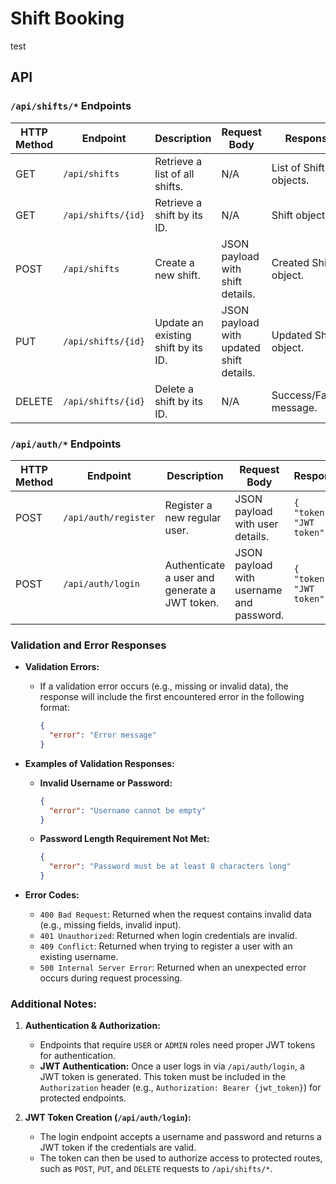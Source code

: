 # Shift Booking

test

## API

### `/api/shifts/*` Endpoints

| **HTTP Method** | **Endpoint**          | **Description**                                 | **Request Body**                              | **Response**                                 | **Authorization**  |
|-----------------|-----------------------|-------------------------------------------------|----------------------------------------------|---------------------------------------------|-------------------|
| GET             | `/api/shifts`         | Retrieve a list of all shifts.                  | N/A                                          | List of Shift objects.                      | `USER` or `ADMIN`  |
| GET             | `/api/shifts/{id}`    | Retrieve a shift by its ID.                     | N/A                                          | Shift object.                               | `USER` or `ADMIN`  |
| POST            | `/api/shifts`         | Create a new shift.                             | JSON payload with shift details.             | Created Shift object.                      | `ADMIN`            |
| PUT             | `/api/shifts/{id}`    | Update an existing shift by its ID.             | JSON payload with updated shift details.     | Updated Shift object.                      | `ADMIN`            |
| DELETE          | `/api/shifts/{id}`    | Delete a shift by its ID.                       | N/A                                          | Success/Failure message.                   | `ADMIN`            |

### `/api/auth/*` Endpoints

| **HTTP Method** | **Endpoint**                | **Description**                                 | **Request Body**                              | **Response**                                 | **Authorization**  |
|-----------------|-----------------------------|-------------------------------------------------|----------------------------------------------|---------------------------------------------|-------------------|
| POST            | `/api/auth/register`        | Register a new regular user.                    | JSON payload with user details.              | `{ "token": "JWT token" }`                  | `ANONYMOUS`        |
| POST            | `/api/auth/login`           | Authenticate a user and generate a JWT token.   | JSON payload with username and password.     | `{ "token": "JWT token" }`                  | `ANONYMOUS`        |

### Validation and Error Responses

- **Validation Errors:**
   - If a validation error occurs (e.g., missing or invalid data), the response will include the first encountered error in the following format:
     ```json
     {
       "error": "Error message"
     }
     ```

- **Examples of Validation Responses:**
   - **Invalid Username or Password:**
     ```json
     {
       "error": "Username cannot be empty"
     }
     ```
   - **Password Length Requirement Not Met:**
     ```json
     {
       "error": "Password must be at least 8 characters long"
     }
     ```

- **Error Codes:**
   - `400 Bad Request`: Returned when the request contains invalid data (e.g., missing fields, invalid input).
   - `401 Unauthorized`: Returned when login credentials are invalid.
   - `409 Conflict`: Returned when trying to register a user with an existing username.
   - `500 Internal Server Error`: Returned when an unexpected error occurs during request processing.

### Additional Notes:

1. **Authentication & Authorization:**
   - Endpoints that require `USER` or `ADMIN` roles need proper JWT tokens for authentication.
   - **JWT Authentication:** Once a user logs in via `/api/auth/login`, a JWT token is generated. This token must be included in the `Authorization` header (e.g., `Authorization: Bearer {jwt_token}`) for protected endpoints.

2. **JWT Token Creation (`/api/auth/login`):**
   - The login endpoint accepts a username and password and returns a JWT token if the credentials are valid.
   - The token can then be used to authorize access to protected routes, such as `POST`, `PUT`, and `DELETE` requests to `/api/shifts/*`.

